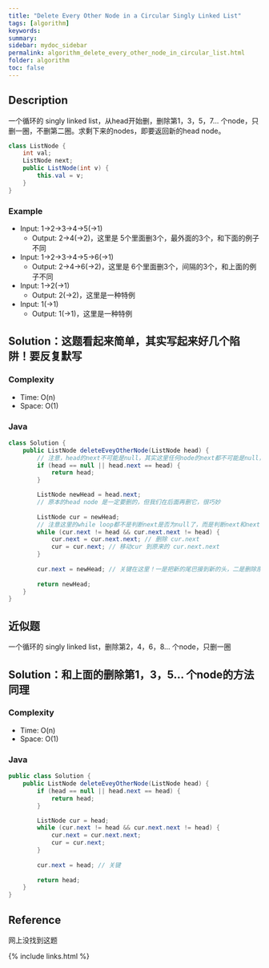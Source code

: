 ```yaml
---
title: "Delete Every Other Node in a Circular Singly Linked List"
tags: [algorithm]
keywords:
summary:
sidebar: mydoc_sidebar
permalink: algorithm_delete_every_other_node_in_circular_list.html
folder: algorithm
toc: false
---
```


## Description
一个循环的 singly linked list，从head开始删，删除第1，3，5，7... 个node，只删一圈，不删第二圈。求剩下来的nodes，即要返回新的head node。
```java
class ListNode {
    int val;
    ListNode next;
    public ListNode(int v) {
        this.val = v;
    }
}
```

### Example
* Input: 1->2->3->4->5(->1)
  * Output: 2->4(->2)，这里是 5个里面删3个，最外面的3个，和下面的例子不同
* Input: 1->2->3->4->5->6(->1)
  * Output: 2->4->6(->2)，这里是 6个里面删3个，间隔的3个，和上面的例子不同
* Input: 1->2(->1)
  * Output: 2(->2)，这里是一种特例
* Input: 1(->1)
  * Output: 1(->1)，这里是一种特例
  
## Solution：这题看起来简单，其实写起来好几个陷阱！要反复默写

### Complexity
* Time: O(n)
* Space: O(1)

### Java
```java
class Solution {
    public ListNode deleteEveyOtherNode(ListNode head) {
        // 注意，head的next不可能是null，其实这里任何node的next都不可能是null，因为是循环list
        if (head == null || head.next == head) {
            return head;
        }

        ListNode newHead = head.next;
        // 原本的head node 是一定要删的，但我们在后面再删它，很巧妙
        
        ListNode cur = newHead;
        // 注意这里的while loop都不是判断next是否为null了，而是判断next和next.next是否为原本的head
        while (cur.next != head && cur.next.next != head) {
            cur.next = cur.next.next; // 删除 cur.next
            cur = cur.next; // 移动cur 到原来的 cur.next.next
        }
        
        cur.next = newHead; // 关键在这里！一是把新的尾巴接到新的头，二是删除原来的head node！
        
        return newHead;
    }
}
```

## 近似题
一个循环的 singly linked list，删除第2，4，6，8... 个node，只删一圈

## Solution：和上面的删除第1，3，5... 个node的方法同理

### Complexity
* Time: O(n)
* Space: O(1)

### Java
```java
public class Solution {
    public ListNode deleteEveyOtherNode(ListNode head) {
        if (head == null || head.next == head) {
            return head;
        }

        ListNode cur = head;
        while (cur.next != head && cur.next.next != head) {
            cur.next = cur.next.next;
            cur = cur.next;
        }
        
        cur.next = head; // 关键
        
        return head;
    }
}
```

## Reference
网上没找到这题

{% include links.html %}
